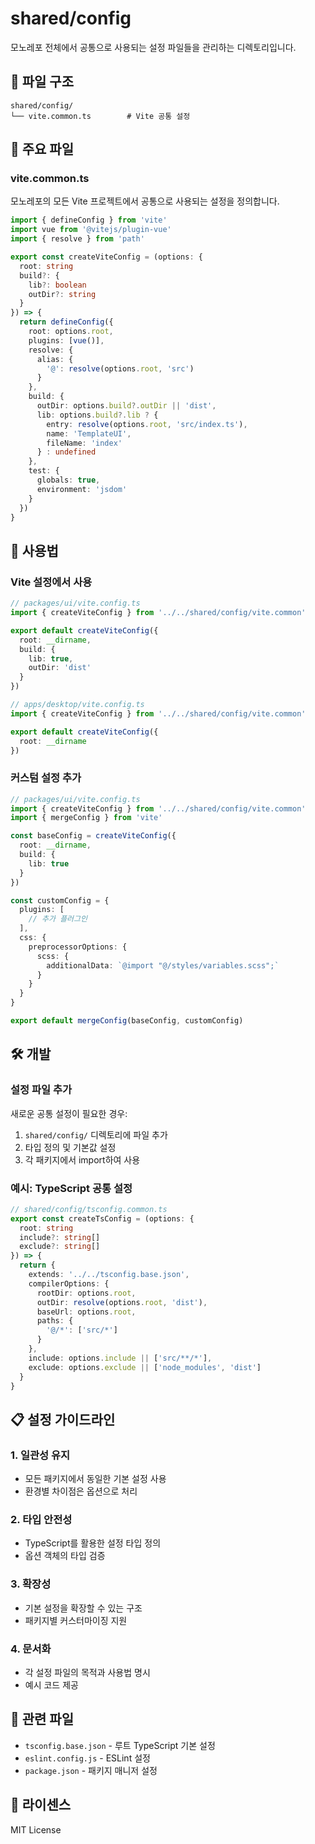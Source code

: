 # shared/config

모노레포 전체에서 공통으로 사용되는 설정 파일들을 관리하는 디렉토리입니다.

## 📁 파일 구조

```
shared/config/
└── vite.common.ts        # Vite 공통 설정
```

## 🔧 주요 파일

### vite.common.ts

모노레포의 모든 Vite 프로젝트에서 공통으로 사용되는 설정을 정의합니다.

```typescript
import { defineConfig } from 'vite'
import vue from '@vitejs/plugin-vue'
import { resolve } from 'path'

export const createViteConfig = (options: {
  root: string
  build?: {
    lib?: boolean
    outDir?: string
  }
}) => {
  return defineConfig({
    root: options.root,
    plugins: [vue()],
    resolve: {
      alias: {
        '@': resolve(options.root, 'src')
      }
    },
    build: {
      outDir: options.build?.outDir || 'dist',
      lib: options.build?.lib ? {
        entry: resolve(options.root, 'src/index.ts'),
        name: 'TemplateUI',
        fileName: 'index'
      } : undefined
    },
    test: {
      globals: true,
      environment: 'jsdom'
    }
  })
}
```

## 🚀 사용법

### Vite 설정에서 사용

```typescript
// packages/ui/vite.config.ts
import { createViteConfig } from '../../shared/config/vite.common'

export default createViteConfig({
  root: __dirname,
  build: {
    lib: true,
    outDir: 'dist'
  }
})
```

```typescript
// apps/desktop/vite.config.ts
import { createViteConfig } from '../../shared/config/vite.common'

export default createViteConfig({
  root: __dirname
})
```

### 커스텀 설정 추가

```typescript
// packages/ui/vite.config.ts
import { createViteConfig } from '../../shared/config/vite.common'
import { mergeConfig } from 'vite'

const baseConfig = createViteConfig({
  root: __dirname,
  build: {
    lib: true
  }
})

const customConfig = {
  plugins: [
    // 추가 플러그인
  ],
  css: {
    preprocessorOptions: {
      scss: {
        additionalData: `@import "@/styles/variables.scss";`
      }
    }
  }
}

export default mergeConfig(baseConfig, customConfig)
```

## 🛠️ 개발

### 설정 파일 추가

새로운 공통 설정이 필요한 경우:

1. `shared/config/` 디렉토리에 파일 추가
2. 타입 정의 및 기본값 설정
3. 각 패키지에서 import하여 사용

### 예시: TypeScript 공통 설정

```typescript
// shared/config/tsconfig.common.ts
export const createTsConfig = (options: {
  root: string
  include?: string[]
  exclude?: string[]
}) => {
  return {
    extends: '../../tsconfig.base.json',
    compilerOptions: {
      rootDir: options.root,
      outDir: resolve(options.root, 'dist'),
      baseUrl: options.root,
      paths: {
        '@/*': ['src/*']
      }
    },
    include: options.include || ['src/**/*'],
    exclude: options.exclude || ['node_modules', 'dist']
  }
}
```

## 📋 설정 가이드라인

### 1. 일관성 유지

- 모든 패키지에서 동일한 기본 설정 사용
- 환경별 차이점은 옵션으로 처리

### 2. 타입 안전성

- TypeScript를 활용한 설정 타입 정의
- 옵션 객체의 타입 검증

### 3. 확장성

- 기본 설정을 확장할 수 있는 구조
- 패키지별 커스터마이징 지원

### 4. 문서화

- 각 설정 파일의 목적과 사용법 명시
- 예시 코드 제공

## 🔗 관련 파일

- `tsconfig.base.json` - 루트 TypeScript 기본 설정
- `eslint.config.js` - ESLint 설정
- `package.json` - 패키지 매니저 설정

## 📝 라이센스

MIT License 